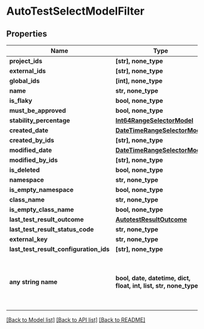 # AutoTestSelectModelFilter


## Properties
Name | Type | Description | Notes
------------ | ------------- | ------------- | -------------
**project_ids** | **[str], none_type** |  | [optional] 
**external_ids** | **[str], none_type** |  | [optional] 
**global_ids** | **[int], none_type** |  | [optional] 
**name** | **str, none_type** |  | [optional] 
**is_flaky** | **bool, none_type** |  | [optional] 
**must_be_approved** | **bool, none_type** |  | [optional] 
**stability_percentage** | [**Int64RangeSelectorModel**](Int64RangeSelectorModel.md) |  | [optional] 
**created_date** | [**DateTimeRangeSelectorModel**](DateTimeRangeSelectorModel.md) |  | [optional] 
**created_by_ids** | **[str], none_type** |  | [optional] 
**modified_date** | [**DateTimeRangeSelectorModel**](DateTimeRangeSelectorModel.md) |  | [optional] 
**modified_by_ids** | **[str], none_type** |  | [optional] 
**is_deleted** | **bool, none_type** |  | [optional] 
**namespace** | **str, none_type** |  | [optional] 
**is_empty_namespace** | **bool, none_type** |  | [optional] 
**class_name** | **str, none_type** |  | [optional] 
**is_empty_class_name** | **bool, none_type** |  | [optional] 
**last_test_result_outcome** | [**AutotestResultOutcome**](AutotestResultOutcome.md) |  | [optional] 
**last_test_result_status_code** | **str, none_type** |  | [optional] 
**external_key** | **str, none_type** |  | [optional] 
**last_test_result_configuration_ids** | **[str], none_type** |  | [optional] 
**any string name** | **bool, date, datetime, dict, float, int, list, str, none_type** | any string name can be used but the value must be the correct type | [optional]

[[Back to Model list]](../README.md#documentation-for-models) [[Back to API list]](../README.md#documentation-for-api-endpoints) [[Back to README]](../README.md)


